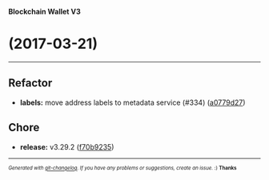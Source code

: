 __Blockchain Wallet V3__

#   (2017-03-21)



---

## Refactor

- **labels:** move address labels to metadata service (#334)
  ([a0779d27](https://github.com/blockchain/My-Wallet-V3/commit/a0779d27181b3690466d20191070502c7bc0402d))


## Chore

- **release:** v3.29.2
  ([f70b9235](https://github.com/blockchain/My-Wallet-V3/commit/f70b9235bf70ce75198399ceb52422ed49d7a870))



---
<sub><sup>*Generated with [git-changelog](https://github.com/rafinskipg/git-changelog). If you have any problems or suggestions, create an issue.* :) **Thanks** </sub></sup>